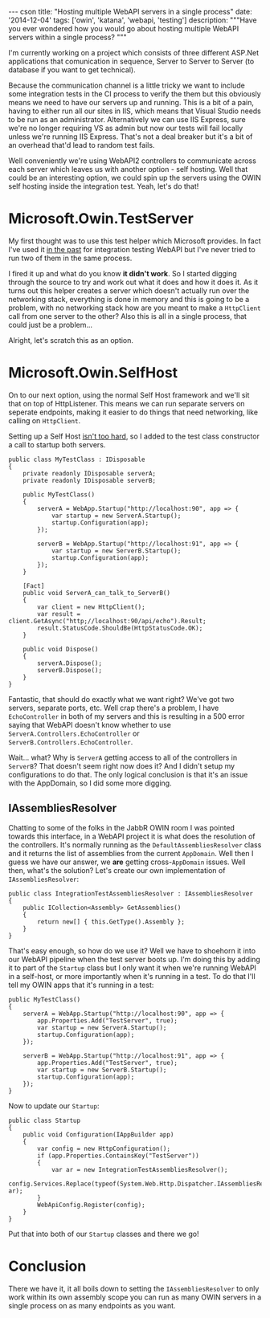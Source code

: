 --- cson
title: "Hosting multiple WebAPI servers in a single process"
date: '2014-12-04'
tags: ['owin', 'katana', 'webapi, 'testing']
description: """Have you ever wondered how you would go about hosting multiple WebAPI servers within a single process?
"""

I'm currently working on a project which consists of three different ASP.Net applications that comunication in sequence, Server to Server to Server (to database if you want to get technical).

Because the communication channel is a little tricky we want to include some integration tests in the CI process to verify the them but this obviously means we need to have our servers up and running. This is a bit of a pain, having to either run all our sites in IIS, which means that Visual Studio needs to be run as an administrator. Alternatively we can use IIS Express, sure we're no longer requiring VS as admin but now our tests will fail locally unless we're running IIS Express. That's not a deal breaker but it's a bit of an overhead that'd lead to random test fails.

Well conveniently we're using WebAPI2 controllers to communicate across each server which leaves us with another option - self hosting. Well that could be an interesting option, we could spin up the servers using the OWIN self hosting inside the integration test. Yeah, let's do that!

# Microsoft.Owin.TestServer

My first thought was to use this test helper which Microsoft provides. In fact I've used it [in the past](/posts/2014-01-12-integration-testing-katana-with-auth.html) for integration testing WebAPI but I've never tried to run two of them in the same process.

I fired it up and what do you know **it didn't work**. So I started digging through the source to try and work out what it does and how it does it. As it turns out this helper creates a server which doesn't actually run over the networking stack, everything is done in memory and this is going to be a problem, with no networking stack how are you meant to make a `HttpClient` call from one server to the other? Also this is all in a single process, that could just be a problem...

Alright, let's scratch this as an option.

# Microsoft.Owin.SelfHost

On to our next option, using the normal Self Host framework and we'll sit that on top of HttpListener. This means we can run separate servers on seperate endpoints, making it easier to do things that need networking, like calling on `HttpClient`.

Setting up a Self Host [isn't too hard](http://www.asp.net/web-api/overview/hosting-aspnet-web-api/use-owin-to-self-host-web-api), so I added to the test class constructor a call to startup both servers.

    public class MyTestClass : IDisposable
    {
        private readonly IDisposable serverA;
        private readonly IDisposable serverB;

        public MyTestClass()
        {
            serverA = WebApp.Startup("http://localhost:90", app => {
                var startup = new ServerA.Startup();
                startup.Configuration(app);
            });

            serverB = WebApp.Startup("http://localhost:91", app => {
                var startup = new ServerB.Startup();
                startup.Configuration(app);
            });
        }

        [Fact]
        public void ServerA_can_talk_to_ServerB()
        {
            var client = new HttpClient();
            var result = client.GetAsync("http;//localhost:90/api/echo").Result;
            result.StatusCode.ShouldBe(HttpStatusCode.OK);
        }

        public void Dispose()
        {
            serverA.Dispose();
            serverB.Dispose();
        }
    }

Fantastic, that should do exactly what we want right? We've got two servers, separate ports, etc. Well crap there's a problem, I have `EchoController` in both of my servers and this is resulting in a 500 error saying that WebAPI doesn't know whether to use `ServerA.Controllers.EchoController` or `ServerB.Controllers.EchoController`.

Wait... what? Why is `ServerA` getting access to all of the controllers in `ServerB`? That doesn't seem right now does it? And I didn't setup my configurations to do that. The only logical conclusion is that it's an issue with the AppDomain, so I did some more digging.

## IAssembliesResolver

Chatting to some of the folks in the JabbR OWIN room I was pointed towards this interface, in a WebAPI project it is what does the resolution of the controllers. It's normally running as the `DefaultAssembliesResolver` class and it returns the list of assemblies from the current `AppDomain`. Well then I guess we have our answer, we **are** getting cross-`AppDomain` issues. Well then, what's the solution? Let's create our own implementation of `IAssembliesResolver`:

    public class IntegrationTestAssembliesResolver : IAssembliesResolver
    {
        public ICollection<Assembly> GetAssemblies()
        {
            return new[] { this.GetType().Assembly };
        }
    }

That's easy enough, so how do we use it? Well we have to shoehorn it into our WebAPI pipeline when the test server boots up. I'm doing this by adding it to part of the `Startup` class but I only want it when we're running WebAPI in a self-host, or more importantly when it's running in a test. To do that I'll tell my OWIN apps that it's running in a test:

    public MyTestClass()
    {
        serverA = WebApp.Startup("http://localhost:90", app => {
            app.Properties.Add("TestServer", true);
            var startup = new ServerA.Startup();
            startup.Configuration(app);
        });

        serverB = WebApp.Startup("http://localhost:91", app => {
            app.Properties.Add("TestServer", true);
            var startup = new ServerB.Startup();
            startup.Configuration(app);
        });
    }

Now to update our `Startup`:

    public class Startup
    {
        public void Configuration(IAppBuilder app)
        {
            var config = new HttpConfiguration();
            if (app.Properties.ContainsKey("TestServer"))
            {
                var ar = new IntegrationTestAssembliesResolver();
                config.Services.Replace(typeof(System.Web.Http.Dispatcher.IAssembliesResolver), ar);
            }
            WebApiConfig.Register(config);
        }
    }

Put that into both of our `Startup` classes and there we go!

# Conclusion

There we have it, it all boils down to setting the `IAssembliesResolver` to only work within its own assembly scope you can run as many OWIN servers in a single process on as many endpoints as you want.
